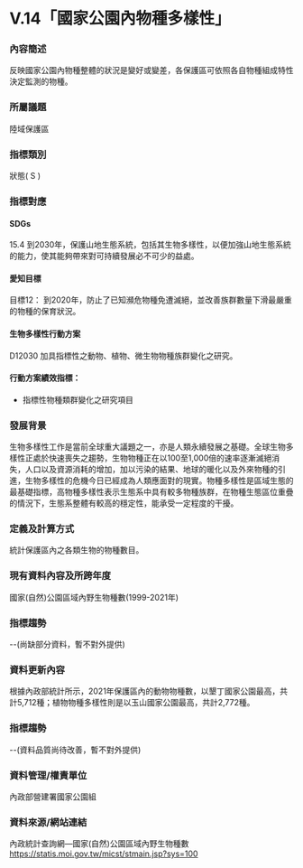 # V.14「國家公園內物種多樣性」

<script type="text/javascript" src="http://cdn.mathjax.org/mathjax/latest/MathJax.js?config=TeX-AMS-MML_HTMLorMML"></script>

### 內容簡述
反映國家公園內物種整體的狀況是變好或變差，各保護區可依照各自物種組成特性決定監測的物種。

### 所屬議題
陸域保護區
### 指標類別
狀態( S )
### 指標對應
#### SDGs
15.4 到2030年，保護山地生態系統，包括其生物多樣性，以便加強山地生態系統的能力，使其能夠帶來對可持續發展必不可少的益處。
#### 愛知目標
目標12： 到2020年，防止了已知瀕危物種免遭滅絕，並改善族群數量下滑最嚴重的物種的保育狀況。
#### 生物多樣性行動方案
D12030 加具指標性之動物、植物、微生物物種族群變化之研究。
#### 行動方案績效指標：
* 指標性物種類群變化之研究項目
### 發展背景
生物多樣性工作是當前全球重大議題之一，亦是人類永續發展之基礎。全球生物多樣性正處於快速喪失之趨勢，生物物種正在以100至1,000倍的速率逐漸滅絕消失，人口以及資源消耗的增加，加以污染的結果、地球的暖化以及外來物種的引進，生物多樣性的危機今日已經成為人類應面對的現實。物種多樣性是區域生態的最基礎指標，高物種多樣性表示生態系中具有較多物種族群，在物種生態區位重疊的情況下，生態系整體有較高的穩定性，能承受一定程度的干擾。
### 定義及計算方式
統計保護區內之各類生物的物種數目。
### 現有資料內容及所跨年度
國家(自然)公園區域內野生物種數(1999-2021年)
### 指標趨勢
--(尚缺部分資料，暫不對外提供)
### 資料更新內容
根據內政部統計所示，2021年保護區內的動物物種數，以墾丁國家公園最高，共計5,712種；植物物種多樣性則是以玉山國家公園最高，共計2,772種。
### 指標趨勢
--(資料品質尚待改善，暫不對外提供)
### 資料管理/權責單位
內政部營建署國家公園組
### 資料來源/網站連結
內政統計查詢網—國家(自然)公園區域內野生物種數 https://statis.moi.gov.tw/micst/stmain.jsp?sys=100